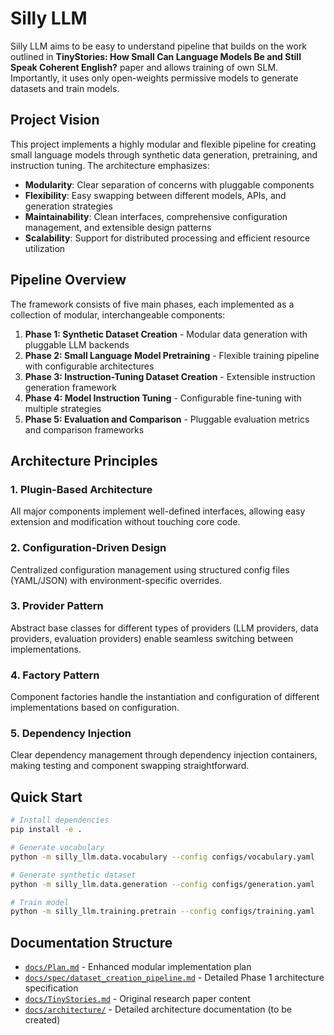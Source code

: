 # Silly LLM

Silly LLM aims to be easy to understand pipeline that builds on the work outlined in **TinyStories: How Small Can Language Models Be and Still Speak Coherent English?** paper
and allows training of own SLM.  Importantly, it uses only open-weights permissive models to generate datasets and train models.

## Project Vision

This project implements a highly modular and flexible pipeline for creating small language models through synthetic data generation, pretraining, and instruction tuning. The architecture emphasizes:

- **Modularity**: Clear separation of concerns with pluggable components
- **Flexibility**: Easy swapping between different models, APIs, and generation strategies
- **Maintainability**: Clean interfaces, comprehensive configuration management, and extensible design patterns
- **Scalability**: Support for distributed processing and efficient resource utilization

## Pipeline Overview

The framework consists of five main phases, each implemented as a collection of modular, interchangeable components:

1. **Phase 1: Synthetic Dataset Creation** - Modular data generation with pluggable LLM backends
2. **Phase 2: Small Language Model Pretraining** - Flexible training pipeline with configurable architectures
3. **Phase 3: Instruction-Tuning Dataset Creation** - Extensible instruction generation framework
4. **Phase 4: Model Instruction Tuning** - Configurable fine-tuning with multiple strategies
5. **Phase 5: Evaluation and Comparison** - Pluggable evaluation metrics and comparison frameworks

## Architecture Principles

### 1. Plugin-Based Architecture
All major components implement well-defined interfaces, allowing easy extension and modification without touching core code.

### 2. Configuration-Driven Design
Centralized configuration management using structured config files (YAML/JSON) with environment-specific overrides.

### 3. Provider Pattern
Abstract base classes for different types of providers (LLM providers, data providers, evaluation providers) enable seamless switching between implementations.

### 4. Factory Pattern
Component factories handle the instantiation and configuration of different implementations based on configuration.

### 5. Dependency Injection
Clear dependency management through dependency injection containers, making testing and component swapping straightforward.

## Quick Start

```bash
# Install dependencies
pip install -e .

# Generate vocabulary
python -m silly_llm.data.vocabulary --config configs/vocabulary.yaml

# Generate synthetic dataset
python -m silly_llm.data.generation --config configs/generation.yaml

# Train model
python -m silly_llm.training.pretrain --config configs/training.yaml
```

## Documentation Structure

- [`docs/Plan.md`](docs/Plan.md) - Enhanced modular implementation plan
- [`docs/spec/dataset_creation_pipeline.md`](docs/spec/dataset_creation_pipeline.md) - Detailed Phase 1 architecture specification
- [`docs/TinyStories.md`](docs/TinyStories.md) - Original research paper content
- [`docs/architecture/`](docs/architecture/) - Detailed architecture documentation (to be created)
